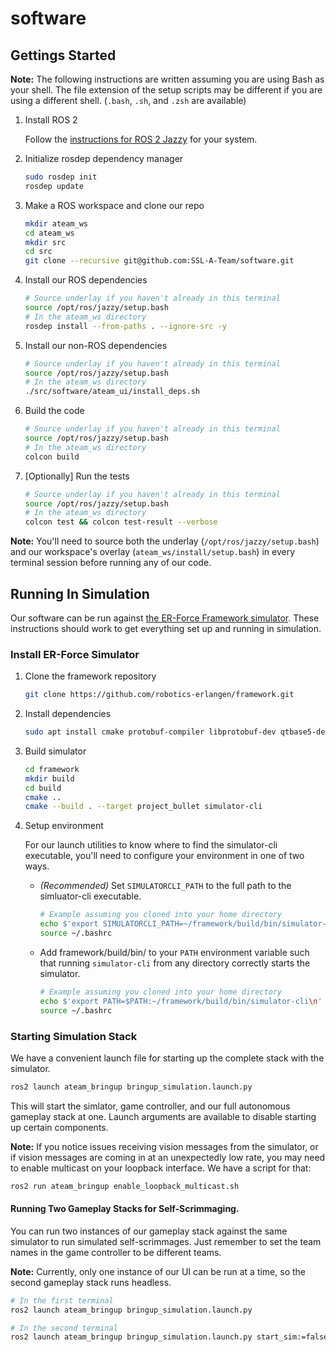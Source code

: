 # software

## Gettings Started

**Note:** The following instructions are written assuming you are using Bash as your shell. The file extension of the setup scripts may be different if you are using a different shell. (`.bash`, `.sh`, and `.zsh` are available)

1. Install ROS 2

   Follow the [instructions for ROS 2 Jazzy](http://docs.ros.org/en/jazzy/Installation.html) for your system.

1. Initialize rosdep dependency manager

   ```bash
   sudo rosdep init
   rosdep update
   ```

1. Make a ROS workspace and clone our repo

   ```bash
   mkdir ateam_ws
   cd ateam_ws
   mkdir src
   cd src
   git clone --recursive git@github.com:SSL-A-Team/software.git
   ```

1. Install our ROS dependencies

   ```bash
   # Source underlay if you haven't already in this terminal
   source /opt/ros/jazzy/setup.bash
   # In the ateam_ws directory
   rosdep install --from-paths . --ignore-src -y
   ```

1. Install our non-ROS dependencies

   ```bash
   # Source underlay if you haven't already in this terminal
   source /opt/ros/jazzy/setup.bash
   # In the ateam_ws directory
   ./src/software/ateam_ui/install_deps.sh
   ```

1. Build the code

   ```bash
   # Source underlay if you haven't already in this terminal
   source /opt/ros/jazzy/setup.bash
   # In the ateam_ws directory
   colcon build
   ```

1. [Optionally] Run the tests

   ```bash
   # Source underlay if you haven't already in this terminal
   source /opt/ros/jazzy/setup.bash
   # In the ateam_ws directory
   colcon test && colcon test-result --verbose
   ```

**Note:** You'll need to source both the underlay (`/opt/ros/jazzy/setup.bash`) and our workspace's overlay (`ateam_ws/install/setup.bash`) in every terminal session before running any of our code.

## Running In Simulation

Our software can be run against [the ER-Force Framework simulator](https://github.com/robotics-erlangen/framework). These instructions should work to get everything set up and running in simulation.

### Install ER-Force Simulator

1. Clone the framework repository

   ```bash
   git clone https://github.com/robotics-erlangen/framework.git
   ```

1. Install dependencies

   ```bash
   sudo apt install cmake protobuf-compiler libprotobuf-dev qtbase5-dev libqt5opengl5-dev g++ libusb-1.0-0-dev libsdl2-dev libqt5svg5-dev libssl-dev
   ```

1. Build simulator

   ```bash
   cd framework
   mkdir build
   cd build
   cmake ..
   cmake --build . --target project_bullet simulator-cli
   ```

1. Setup environment
   
   For our launch utilities to know where to find the simulator-cli executable, you'll need to configure your environment in one of two ways.

   - _(Recommended)_ Set `SIMULATORCLI_PATH` to the full path to the simluator-cli executable.

      ```bash
      # Example assuming you cloned into your home directory
      echo $'export SIMULATORCLI_PATH=~/framework/build/bin/simulator-cli\n' >> ~/.bashrc
      source ~/.bashrc
      ```

   - Add framework/build/bin/ to your `PATH` environment variable such that running `simulator-cli` from any directory correctly starts the simulator.

      ```bash
      # Example assuming you cloned into your home directory
      echo $'export PATH=$PATH:~/framework/build/bin/simulator-cli\n' >> ~/.bashrc
      source ~/.bashrc
      ```

### Starting Simulation Stack

We have a convenient launch file for starting up the complete stack with the simulator.

```bash
ros2 launch ateam_bringup bringup_simulation.launch.py
```

This will start the simlator, game controller, and our full autonomous gameplay stack at one. Launch arguments are available to disable starting up certain components.

**Note:** If you notice issues receiving vision messages from the simulator, or if vision messages are coming in at an unexpectedly low rate, you may need to enable multicast on your loopback interface. We have a script for that:

```bash
ros2 run ateam_bringup enable_loopback_multicast.sh
```

#### Running Two Gameplay Stacks for Self-Scrimmaging.

You can run two instances of our gameplay stack against the same simulator to run simulated self-scrimmages. Just remember to set the team names in the game controller to be different teams.

**Note:** Currently, only one instance of our UI can be run at a time, so the second gameplay stack runs headless.

```bash
# In the first terminal
ros2 launch ateam_bringup bringup_simulation.launch.py

# In the second terminal
ros2 launch ateam_bringup bringup_simulation.launch.py start_sim:=false start_gc:=false start_ui:=false team_name:=Unknown
```
